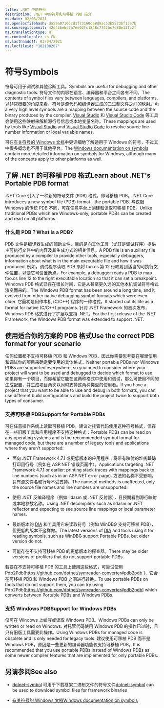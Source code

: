 ```yaml
---
title: .NET 中的符号
description: .NET 中的符号和可移植 PDB 简介
ms.date: 02/08/2021
ms.openlocfilehash: da59a07166cd1f73160da8d9ac53b5823bf13e7b
ms.sourcegitcommit: 42d436ebc2a7ee02fc1848c7742bc7d80e13fc2f
ms.translationtype: HT
ms.contentlocale: zh-CN
ms.lasthandoff: 03/04/2021
ms.locfileid: "102108207"
---
```

# <a name="symbols"></a><span data-ttu-id="dc7c6-103">符号</span><span class="sxs-lookup"><span data-stu-id="dc7c6-103">Symbols</span></span>

<span data-ttu-id="dc7c6-104">符号可用于调试和其他诊断工具。</span><span class="sxs-lookup"><span data-stu-id="dc7c6-104">Symbols are useful for debugging and other diagnostic tools.</span></span> <span data-ttu-id="dc7c6-105">符号文件的内容在语言、编译器和平台之间各有不同。</span><span class="sxs-lookup"><span data-stu-id="dc7c6-105">The contents of symbol files vary between languages, compilers, and platforms.</span></span> <span data-ttu-id="dc7c6-106">以非常概要的角度来看，符号是源代码和编译器生成的二进制文件之间的映射。</span><span class="sxs-lookup"><span data-stu-id="dc7c6-106">At a very high level symbols are a mapping between the source code and the binary produced by the compiler.</span></span> <span data-ttu-id="dc7c6-107">[Visual Studio](/visualstudio/debugger/what-is-debugging) 和 [Visual Studio Code](https://code.visualstudio.com/Docs/editor/debugging) 等工具会使用这些映射来解析源行号信息或本地变量名称。</span><span class="sxs-lookup"><span data-stu-id="dc7c6-107">These mappings are used by tools like [Visual Studio](/visualstudio/debugger/what-is-debugging) and [Visual Studio Code](https://code.visualstudio.com/Docs/editor/debugging) to resolve source line number information or local variable names.</span></span>

<span data-ttu-id="dc7c6-108">可在[有关符号的 Windows 文档](/windows/win32/dxtecharts/debugging-with-symbols)中更详细地了解适用于 Windows 的符号，不过其中很多概念也不用于其他平台。</span><span class="sxs-lookup"><span data-stu-id="dc7c6-108">The [Windows documentation on symbols](/windows/win32/dxtecharts/debugging-with-symbols) contain more detailed information on symbols for Windows, although many of the concepts apply to other platforms as well.</span></span>

## <a name="learn-about-nets-portable-pdb-format"></a><span data-ttu-id="dc7c6-109">了解 .NET 的可移植 PDB 格式</span><span class="sxs-lookup"><span data-stu-id="dc7c6-109">Learn about .NET's Portable PDB format</span></span>

<span data-ttu-id="dc7c6-110">.NET Core 引入了一种新的符号文件 (PDB) 格式，即可移植 PDB。</span><span class="sxs-lookup"><span data-stu-id="dc7c6-110">.NET Core introduces a new symbol file (PDB) format - the portable PDB.</span></span> <span data-ttu-id="dc7c6-111">与仅限 Windows 的传统 PDB 不同，可在任意平台上创建和读取可移植 PDB。</span><span class="sxs-lookup"><span data-stu-id="dc7c6-111">Unlike traditional PDBs which are Windows-only, portable PDBs can be created and read on all platforms.</span></span>

### <a name="what-is-a-pdb"></a><span data-ttu-id="dc7c6-112">什么是 PDB？</span><span class="sxs-lookup"><span data-stu-id="dc7c6-112">What is a PDB?</span></span>

<span data-ttu-id="dc7c6-113">PDB 文件是编译器生成的辅助文件，目的是向其他工具（尤其是调试程序）提供主可执行文件中的内容及其生成方式的相关信息。</span><span class="sxs-lookup"><span data-stu-id="dc7c6-113">A PDB file is an auxiliary file produced by a compiler to provide other tools, especially debuggers, information about what is in the main executable file and how it was produced.</span></span> <span data-ttu-id="dc7c6-114">例如，调试程序读取 PDB 来将 foo.cs 第 12 行映射到适当的可执行文件位置，以便它可设置断点。</span><span class="sxs-lookup"><span data-stu-id="dc7c6-114">For example, a debugger reads a PDB to map foo.cs line 12 to the right executable location so that it can set a breakpoint.</span></span> <span data-ttu-id="dc7c6-115">Windows PDB 格式已存在很长时间，它是从甚至更久远的其他本机调试符号格式演变而来的。</span><span class="sxs-lookup"><span data-stu-id="dc7c6-115">The Windows PDB format has been around a long time, and it evolved from other native debugging symbol formats which were even older.</span></span> <span data-ttu-id="dc7c6-116">它最初是用作本机 (C/C++) 程序的一种格式。</span><span class="sxs-lookup"><span data-stu-id="dc7c6-116">It started out its life as a format for native (C/C++) programs.</span></span> <span data-ttu-id="dc7c6-117">针对 .NET Framework 的首次发布，Windows PDB 格式进行了扩展以支持 .NET。</span><span class="sxs-lookup"><span data-stu-id="dc7c6-117">For the first release of the .NET Framework, the Windows PDB format was extended to support .NET.</span></span>

## <a name="use-the-correct-pdb-format-for-your-scenario"></a><span data-ttu-id="dc7c6-118">使用适合你的方案的 PDB 格式</span><span class="sxs-lookup"><span data-stu-id="dc7c6-118">Use the correct PDB format for your scenario</span></span>

<span data-ttu-id="dc7c6-119">任何位置都不支持可移植 PDB 和 Windows PDB，因此你需要思考要在哪里使用和调试你的项目来确定要使用的具体格式。</span><span class="sxs-lookup"><span data-stu-id="dc7c6-119">Neither portable PDBs nor Windows PDBs are supported everywhere, so you need to consider where your project will want to be used and debugged to decide which format to use.</span></span> <span data-ttu-id="dc7c6-120">如果你有一个项目，而你希望它能在这两种格式中使用和调试，那么可使用不同的生成配置，并生成项目两次以同时支持这两种类型的使用者。</span><span class="sxs-lookup"><span data-stu-id="dc7c6-120">If you have a project that you want to be able to use and debug in both formats, you can use different build configurations and build the project twice to support both types of consumer.</span></span>

### <a name="support-for-portable-pdbs"></a><span data-ttu-id="dc7c6-121">支持可移植 PDB</span><span class="sxs-lookup"><span data-stu-id="dc7c6-121">Support for Portable PDBs</span></span>

<span data-ttu-id="dc7c6-122">可在任意操作系统上读取可移植 PDB，建议对托管代码使用这种符号格式，但存在一些旧版工具和应用程序不支持这种格式：</span><span class="sxs-lookup"><span data-stu-id="dc7c6-122">Portable PDBs can be read on any operating systems and is the recommended symbol format for managed code, but there are a number of legacy tools and applications where they aren't supported:</span></span>

* <span data-ttu-id="dc7c6-123">面向 .NET Framework 4.7.1 或更低版本的应用程序：将带有映射的堆栈跟踪打印回行号（例如在 ASP.NET 错误页面中）。</span><span class="sxs-lookup"><span data-stu-id="dc7c6-123">Applications targeting .NET Framework 4.7.1 or earlier: printing stack traces with mappings back to line numbers (such as in an ASP.NET error page).</span></span> <span data-ttu-id="dc7c6-124">方法的名称不受影响，只有源文件名和行号不受支持。</span><span class="sxs-lookup"><span data-stu-id="dc7c6-124">The name of methods is unaffected, only the source file names and line numbers are unsupported.</span></span>

* <span data-ttu-id="dc7c6-125">使用 .NET 反编译程序（例如 ildasm 或 .NET 反射器），且预期看到源行映射或本地参数名称。</span><span class="sxs-lookup"><span data-stu-id="dc7c6-125">Using .NET decompilers such as ildasm or .NET reflector and expecting to see source line mappings or local parameter names.</span></span>

* <span data-ttu-id="dc7c6-126">最新版本的 [DIA](/visualstudio/debugger/debug-interface-access/debug-interface-access-sdk) 和工具用它来读取符号（例如 WinDBG 支持可移植 PDB），但更低的版本不这样做。</span><span class="sxs-lookup"><span data-stu-id="dc7c6-126">The latest versions of [DIA](/visualstudio/debugger/debug-interface-access/debug-interface-access-sdk) and tools using it for reading symbols, such as WinDBG support Portable PDBs, but older version do not.</span></span>

* <span data-ttu-id="dc7c6-127">可能存在不支持可移植 PDB 的更低版本的探查器。</span><span class="sxs-lookup"><span data-stu-id="dc7c6-127">There may be older versions of profilers that do not support portable PDBs.</span></span>

<span data-ttu-id="dc7c6-128">若要在不支持可移植 PDB 的工具上使用这些格式，可尝试使用 Pdb2Pdb[https://github.com/dotnet/symreader-converter#pdb2pdb ]，它会在可移植 PDB 和 Windows PDB 之间进行转换。</span><span class="sxs-lookup"><span data-stu-id="dc7c6-128">To use portable PDBs on tools that do not support them, you can try using Pdb2Pdb[https://github.com/dotnet/symreader-converter#pdb2pdb] which converts between Portable PDBs and Windows PDBs.</span></span>

### <a name="support-for-windows-pdbs"></a><span data-ttu-id="dc7c6-129">支持 Windows PDB</span><span class="sxs-lookup"><span data-stu-id="dc7c6-129">Support for Windows PDBs</span></span>

<span data-ttu-id="dc7c6-130">仅可在 Windows 上编写或读取 Windows PDB。</span><span class="sxs-lookup"><span data-stu-id="dc7c6-130">Windows PDBs can only be written or read on Windows.</span></span> <span data-ttu-id="dc7c6-131">对托管代码使用 Windows PDB 的操作已过时，且只有旧版工具需要此操作。</span><span class="sxs-lookup"><span data-stu-id="dc7c6-131">Using Windows PDBs for managed code is obsolete and is only needed for legacy tools.</span></span> <span data-ttu-id="dc7c6-132">建议使用可移植 PDB 而不是 Windows PDB，原因是一些更新的编译器功能仅支持可移植 PDB。</span><span class="sxs-lookup"><span data-stu-id="dc7c6-132">It is recommended that you use portable PDBs instead of Windows PDBs as some newer compiler features that are implemented for only portable PDBs.</span></span>

## <a name="see-also"></a><span data-ttu-id="dc7c6-133">另请参阅</span><span class="sxs-lookup"><span data-stu-id="dc7c6-133">See also</span></span>

* <span data-ttu-id="dc7c6-134">[dotnet-symbol](./dotnet-symbol.md) 可用于下载框架二进制文件的符号文件</span><span class="sxs-lookup"><span data-stu-id="dc7c6-134">[dotnet-symbol](./dotnet-symbol.md) can be used to download symbol files for framework binaries</span></span>

* [<span data-ttu-id="dc7c6-135">有关符号的 Windows 文档</span><span class="sxs-lookup"><span data-stu-id="dc7c6-135">Windows documentation on symbols</span></span>](/windows/win32/dxtecharts/debugging-with-symbols)
